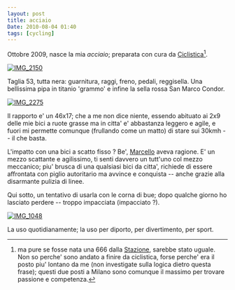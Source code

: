 ```yaml
---
layout: post
title: acciaio
Date: 2010-08-04 01:40
tags: [cycling]
---
```

 

Ottobre 2009, nasce la mia _acciaio_; preparata con cura da
[Ciclistica](http://www.ciclistica.it)[^nota1].

[![IMG_2150](http://farm5.static.flickr.com/4101/4858644644_fa13b638e5.jpg)](http://www.flickr.com/photos/aadm/4858644644/)

Taglia 53, tutta nera: guarnitura, raggi, freno, pedali, reggisella. Una
bellissima pipa in titanio 'grammo' e infine la sella rossa San Marco Condor.

[![IMG_2275](http://farm5.static.flickr.com/4099/4858646006_417df99e36.jpg)](http://www.flickr.com/photos/aadm/4858646006/)

Il rapporto e' un 46x17; che a me non dice niente, essendo abituato ai 2x9
delle mie bici a ruote grasse ma in citta' e' abbastanza leggero e agile, e
fuori mi permette comunque (frullando come un matto) di stare sui 30kmh -- il
che basta.

L'impatto con una bici a scatto fisso ? Be',
[Marcello](http://www.flickr.com/photos/aadm/6780657566/) aveva ragione. E'
un mezzo scattante e agilissimo, ti senti davvero un tutt'uno col mezzo
meccanico; piu' brusca di una qualsiasi bici da citta', richiede di essere
affrontata con piglio autoritario ma avvince e conquista -- anche grazie alla
disarmante pulizia di linee.

Qui sotto, un tentativo di usarla con le corna di bue; dopo qualche giorno ho
lasciato perdere -- troppo impacciata (impacciato ?).

[![IMG_1048](http://farm5.static.flickr.com/4115/4858912385_832a13c516.jpg)](http://www.flickr.com/photos/aadm/4858912385/)

La uso quotidianamente; la uso per diporto, per divertimento, per sport.

[^nota1]: ma pure se fosse nata una 666 dalla
[Stazione](http://www.lastazionedellebiciclette.com), sarebbe stato uguale.
Non so perche' sono andato a finire da ciclistica, forse perche' era il posto
piu' lontano da me (non investigate sulla logica dietro questa frase); questi
due posti a Milano sono comunque il massimo per trovare passione e competenza.
